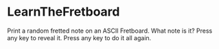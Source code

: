 # LearnTheFretboard
Print a random fretted note on an ASCII Fretboard.  What note is it?  Press any key to reveal it.  Press any key to do it all again.
